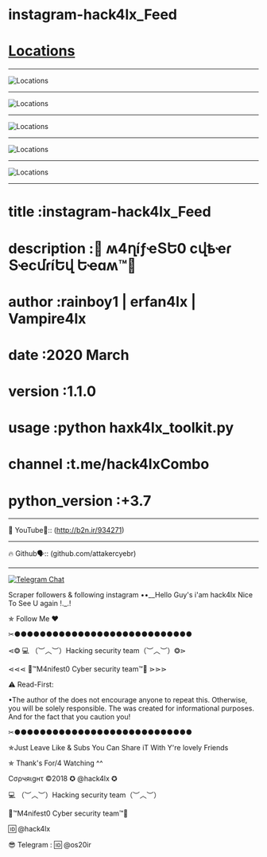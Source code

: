 # instagram-hack4lx_Feed

# [Locations](https://github.com/attakercyebr/haxk4lx_toolkit/blob/master/levlogo.png) 

**********************************************************

![Locations](https://github.com/attakercyebr/instagram-hack4lx_Feed/blob/master/hack4lx1.png) 

**********************************************************
![Locations](https://github.com/attakercyebr/instagram-hack4lx_Feed/blob/master/hack4lx2.png) 

**********************************************************

![Locations](https://github.com/attakercyebr/instagram-hack4lx_Feed/blob/master/hack4lx3.png) 

**********************************************************

![Locations](https://github.com/attakercyebr/instagram-hack4lx_Feed/blob/master/hack4lx4.png) 

**********************************************************
![Locations](https://github.com/attakercyebr/instagram-hack4lx_Feed/blob/master/hack4lx5.png) 

**********************************************************
# title           :instagram-hack4lx_Feed
# description     :👊 ʍ4ղíƒҽՏԵ0 ϲվҍҽɾ ՏҽϲմɾíԵվ Եҽɑʍ™💪
# author          :rainboy1 | erfan4lx | Vampire4lx
# date            :2020 March
# version         :1.1.0
# usage           :python haxk4lx_toolkit.py
# channel          :t.me/hack4lxCombo
# python_version  :+3.7

**********************************************************

🦠 YouTube👣:: (http://b2n.ir/934271)
**********************************************************

🔥 Github🗣:: (github.com/attakercyebr)
**********************************************************

[![Telegram Chat](https://img.shields.io/badge/chat%20on-Telegram-blue.svg)](https://t.me/hack4lx)

Scraper followers & following instagram ••__Hello Guy's i'am hack4lx Nice To See U again !._.!

✯ Follow Me ♥

✂●●●●●●●●●●●●●●●●●●●●●●●●●●●●

⋖❂ 💻 （︶︿︶）Hacking security team（︶︿︶）❂⋗

⋖⋖⋖ 💢™M4nifest0 Cyber security team™💢 ⋗⋗⋗

⚠️ Read-First:

•The author of the does not encourage anyone to repeat this. Otherwise, you will be solely responsible. The was created for informational purposes. And for the fact that you caution you!

✂●●●●●●●●●●●●●●●●●●●●●●●●●●●●

✯Just Leave Like & Subs You Can Share iT With Y're lovely Friends

✯ Thank's For/4 Watching ^^

Cσρчяιgнτ ©2018 ✪ @hack4lx ✪

💻 （︶︿︶）Hacking security team（︶︿︶）

💢™M4nifest0 Cyber security team™💢

🆔 @hack4lx

😎 Telegram : 🆔 @os20ir




